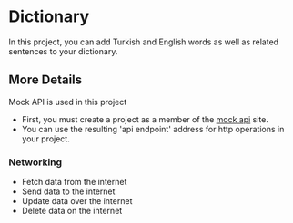 # Dictionary 

In this project, you can add Turkish and English words as well as related sentences to your dictionary.
## More Details
Mock API is used in this project
- First, you must create a project as a member of the [mock api](https://mockapi.io/projects) site.
- You can use the resulting 'api endpoint' address for http operations in your project.
### Networking
- Fetch data from the internet
- Send data to the internet
- Update data over the internet
- Delete data on the internet
